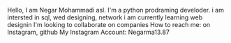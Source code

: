 Hello, I am Negar Mohammadi asl. 
I'm a python prodraming develoder. i am intersted in sql, wed designing, network 
i am currently learning web designin
I'm looking to collaborate on companies
How to reach me: on Instagram, github 
My Instagram Account: Negarma13.87 
